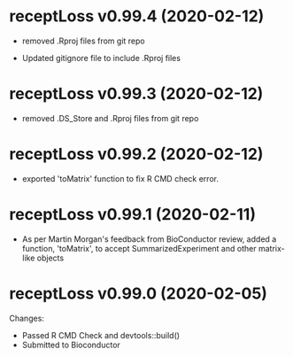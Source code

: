 receptLoss v0.99.4 (2020-02-12)
==============

* removed .Rproj files from git repo

* Updated gitignore file to include .Rproj files

receptLoss v0.99.3 (2020-02-12)
==============

* removed .DS_Store and .Rproj files from git repo


receptLoss v0.99.2 (2020-02-12)
==============

* exported 'toMatrix' function to fix R CMD check error.


receptLoss v0.99.1 (2020-02-11)
==============

* As per Martin Morgan's feedback from BioConductor review, 
added a function, 'toMatrix', to accept SummarizedExperiment 
and other matrix-like objects


receptLoss v0.99.0 (2020-02-05)
==============

Changes:

* Passed R CMD Check and devtools::build()
* Submitted to Bioconductor
